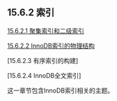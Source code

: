 ## 15.6.2 索引

[15.6.2.1 聚集索引和二级索引](Indexes/innodb-index-types.md)

[15.6.2.2 InnoDB索引的物理结构](Indexes/innodb-physical-structure.md)

[15.6.2.3 有序索引的构建]

[15.6.2.4 InnoDB全文索引]

这一章节包含InnoDB索引相关的主题。
